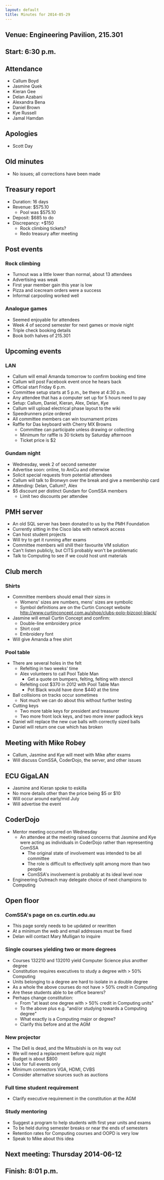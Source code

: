 ```yaml
---
layout: default
title: Minutes for 2014-05-29
---
```


## Venue: Engineering Pavilion, 215.301

## Start: <time datetime="2014-05-29T10:30Z">6:30 p.m.</time>

## Attendance

  * Callum Boyd
  * Jasmine Quek
  * Kieran Gee
  * Delan Azabani
  * Alexandra Bena
  * Daniel Brown
  * Kye Russell
  * Jamal Hamdan

## Apologies

  * Scott Day

## Old minutes

  * No issues; all corrections have been made

## Treasury report

  * Duration: 16 days
  * Revenue: $575.10
    * Pool was $575.10
  * Deposit: $685 to do
  * Discrepancy: +$150
    * Rock climbing tickets?
    * Redo treasury after meeting

## Post events

### Rock climbing

  * Turnout was a little lower than normal, about 13 attendees
  * Advertising was weak
  * First year member gain this year is low
  * Pizza and icecream orders were a success
  * Informal carpooling worked well

### Analogue games

  * Seemed enjoyable for attendees
  * Week 4 of second semester for next games or movie night
  * Triple check booking details
  * Book both halves of 215.301

## Upcoming events

### LAN

  * Callum will email Amanda tomorrow to confirm booking end time
  * Callum will post Facebook event once he hears back
  * Official start Friday 6 p.m.
  * Committee setup starts at 5 p.m., be there at 4:30 p.m.
  * Any attendee that has a computer set up for 5 hours need to pay
  * Setup: Callum, Daniel, Kieran, Alex, Delan, Kye
  * Callum will upload electrical phase layout to the wiki
  * Speedrunners prize ordered
  * All committee members can win tournament prizes
  * Raffle for Das keyboard with Cherry MX Browns
    * Committee can participate unless drawing or collecting
    * Minimum for raffle is 30 tickets by Saturday afternoon
    * Ticket price is $2

### Gundam night

  * Wednesday, week 2 of second semester
  * Advertise soon: online, to AniCu and otherwise
  * Solicit special requests from potential attendees
  * Callum will talk to Bronwyn over the break and give a membership card
  * Attending: Delan, Callum?, Alex
  * $5 discount per distinct Gundam for ComSSA members
    * Limit two discounts per attendee

## PMH server

  * An old SQL server has been donated to us by the PMH Foundation
  * Currently sitting in the Cisco labs with network access
  * Can host student projects
  * Will try to get it running after exams
  * Committee members will shill their favourite VM solution
  * Can't listen publicly, but CITS probably won't be problematic
  * Talk to Computing to see if we could host unit materials

## Club merch

### Shirts

  * Committee members should email their sizes in
    * Womens' sizes are numbers, mens' sizes are symbolic
    * Symbol definitions are on the Curtin Concept website
      <http://www.curtinconcept.com.au/shop/clubs-polo-bizcool-black/>
  * Jasmine will email Curtin Concept and confirm:
    * Double-line embroidery price
    * Shirt cost
    * Embroidery font
  * Will give Amanda a free shirt

### Pool table

  * There are several holes in the felt
    * Refelting in two weeks' time
    * Alex volunteers to call Pool Table Man
      * Get a quote on bumpers, felting, felting with stencil
    * Refelting cost $370 in 2012 with Pool Table Man
      * Pot Black would have done $440 at the time
  * Ball collisions on tracks occur sometimes
    * Not much we can do about this without further testing
  * Cutting keys
    * Two more table keys for president and treasurer
    * Two more front lock keys, and two more inner padlock keys
  * Daniel will replace the new cue balls with correctly sized balls
  * Daniel will return one cue which has broken

## Meeting with Mike Robey

  * Callum, Jasmine and Kye will meet with Mike after exams
  * Will discuss ComSSA, CoderDojo, the server, and other issues

## ECU GigaLAN

  * Jasmine and Kieran spoke to eskilla
  * No more details other than the price being $5 or $10
  * Will occur around early/mid July
  * Will advertise the event

## CoderDojo

  * Mentor meeting occurred on Wednesday
    * An attendee at the meeting raised concerns that Jasmine and Kye were
      acting as individuals in CoderDojo rather than representing ComSSA
      * The original state of involvement was intended to be all committee
      * The role is difficult to effectively split among more than two people
      * ComSSA's involvement is probably at its ideal level now
  * Engineering Outreach may delegate choice of next champions to Computing

## Open floor

### ComSSA's page on cs.curtin.edu.au

  * This page sorely needs to be updated or rewritten
  * At a minimum the web and email addresses must be fixed
  * Delan will contact Mary Mulligan to inquire

### Single courses yielding two or more degrees

  * Courses 132210 and 132010 yield Computer Science plus another degree
  * Constitution requires executives to study a degree with > 50% Computing
  * Units belonging to a degree are hard to isolate in a double degree
  * As a whole the above courses do not have > 50% credit in Computing
  * Are these students able to be office bearers?
  * Perhaps change constitution:
    * From "at least one degree with > 50% credit in Computing units"
    * To the above plus e.g. "and/or studying towards a Computing degree"
    * What exactly is a Computing major or degree?
    * Clarify this before and at the AGM

### New projector

  * The Dell is dead, and the Mitsubishi is on its way out
  * We will need a replacement before quiz night
  * Budget is about $800
  * Use for full events only
  * Minimum connectors VGA, HDMI, CVBS
  * Consider alternative sources such as auctions

### Full time student requirement

  * Clarify executive requirement in the constitution at the AGM

### Study mentoring

  * Suggest a program to help students with first year units and exams
  * To be held during semester breaks or near the ends of semesters
  * Retention rates for Computing courses and OOPD is very low
  * Speak to Mike about this idea

## Next meeting: Thursday 2014-06-12

## Finish: <time datetime="2014-05-29T12:01Z">8:01 p.m.</time>
